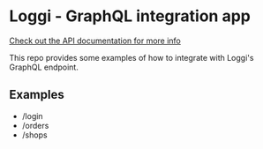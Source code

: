 # Loggi - GraphQL integration app

[Check out the API documentation for more info](https://docs.api.loggi.com/)

This repo provides some examples of how to integrate with Loggi's GraphQL endpoint.

## Examples

- /login
- /orders
- /shops
